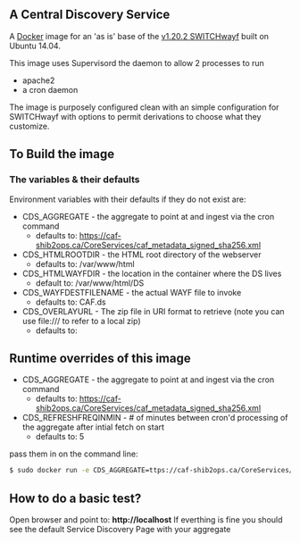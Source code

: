 ## A Central Discovery Service 

A [Docker](http://docker.com) image for an 'as is' base of the  [v1.20.2 SWITCHwayf](https://forge.switch.ch/projects/wayf) built on Ubuntu 14.04.

This image uses Supervisord the daemon to allow 2 processes to run

- apache2
- a cron daemon

The image is purposely configured clean with an simple configuration for SWITCHwayf with options to permit derivations to choose what they customize.


## To Build the image

### The variables & their defaults

Environment variables with their defaults if they do not exist are:
- CDS_AGGREGATE - the aggregate to point at and ingest via the cron command
  * defaults to: https://caf-shib2ops.ca/CoreServices/caf_metadata_signed_sha256.xml
- CDS_HTMLROOTDIR - the HTML root directory of the webserver
  * defaults to: /var/www/html
- CDS_HTMLWAYFDIR - the location in the container where the DS lives
  * default to: /var/www/html/DS
- CDS_WAYFDESTFILENAME - the actual WAYF file to invoke
  * defaults to: CAF.ds
- CDS_OVERLAYURL - The zip file in URI format to retrieve (note you can use file:/// to refer to a local zip)
  * defaults to: <blank>

## Runtime overrides of this image
- CDS_AGGREGATE - the aggregate to point at and ingest via the cron command
  * defaults to: https://caf-shib2ops.ca/CoreServices/caf_metadata_signed_sha256.xml
- CDS_REFRESHFREQINMIN - # of minutes between cron'd processing of the aggregate after intial fetch on start
  * defaults to: 5 


pass them in on the command line:

```sh
$ sudo docker run -e CDS_AGGREGATE=ttps://caf-shib2ops.ca/CoreServices/caf_metadata_signed_sha256.xml -e CDS_REFRESHFREQINMIN=5 -d -p 80:80 --restart=always canariecaf/docker-cds-caf
```

## How to do a basic test?

Open browser and point to: **http://localhost**
If everthing is fine you should see the default Service Discovery Page with your aggregate